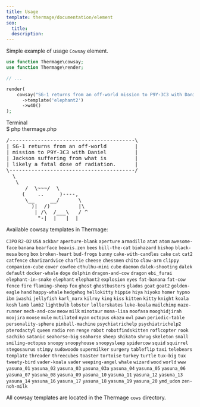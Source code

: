 ```yaml
---
title: Usage
template: thermage/documentation/element
seo:
  title: 
  description: 
---
```


Simple example of usage `Cowsay` element.

```php
use function Thermage\cowsay;
use function Thermage\render;

// ...

render(
    cowsay("SG-1 returns from an off-world mission to P9Y-3C3 with Daniel Jackson suffering from what is likely a fatal dose of radiation.")
      ->template('elephant2')
      ->w40()
);
```

<div class="terminal">
  <div class="terminal-header">Terminal</div>
  <div class="terminal-body">
    <div class="terminal-command">$ php thermage.php</div>
<pre>
/----------------------------------------\
| SG-1 returns from an off-world         |
| mission to P9Y-3C3 with Daniel         |
| Jackson suffering from what is         |
| likely a fatal dose of radiation.      |
\----------------------------------------/
  \
   \
      /  \~~~/  \
     (    ..     )----,
      \__     __/      \
        )|  /)         |\
         | /\  /___\   / ^
          "-|__|   |__|
</pre>
  </div>
</div>


Available cowsay templates in Thermage:

`C3PO` `R2-D2` `USA` `ackbar` `aperture-blank` `aperture` `armadillo` `atat` `atom` `awesome-face` `banana` `bearface` `beavis.zen` `bees` `bill-the-cat` `biohazard` `bishop` `black-mesa` `bong` `box` `broken-heart` `bud-frogs` `bunny` `cake-with-candles` `cake` `cat` `cat2` `catfence` `charizardvice` `charlie` `cheese` `chessmen` `chito` `claw-arm` `clippy` `companion-cube` `cower` `cowfee` `cthulhu-mini` `cube` `daemon` `dalek-shooting` `dalek` `default` `docker-whale` `doge` `dolphin` `dragon-and-cow` `dragon` `ebi_furai` `elephant-in-snake` `elephant` `elephant2` `explosion` `eyes` `fat-banana` `fat-cow` `fence` `fire` `flaming-sheep` `fox` `ghost` `ghostbusters` `glados` `goat` `goat2` `golden-eagle` `hand` `happy-whale` `hedgehog` `hellokitty` `hippie` `hiya` `hiyoko` `homer` `hypno` `ibm` `iwashi` `jellyfish` `karl_marx` `kilroy` `king` `kiss` `kitten` `kitty` `knight` `koala` `kosh` `lamb` `lamb2` `lightbulb` `lobster` `lollerskates` `luke-koala` `mailchimp` `maze-runner` `mech-and-cow` `meow` `milk` `minotaur` `mona-lisa` `moofasa` `mooghidjirah` `moojira` `moose` `mule` `mutilated` `nyan` `octopus` `okazu` `owl` `pawn` `periodic-table` `personality-sphere` `pinball-machine` `psychiatrichelp` `psychiatrichelp2` `pterodactyl` `queen` `radio` `ren` `renge` `robot` `robotfindskitten` `roflcopter` `rook` `sachiko` `satanic` `seahorse-big` `seahorse` `sheep` `shikato` `shrug` `skeleton` `small` `smiling-octopus` `snoopy` `snoopyhouse` `snoopysleep` `spidercow` `squid` `squirrel` `stegosaurus` `stimpy` `sudowoodo` `supermilker` `surgery` `tableflip` `taxi` `telebears` `template` `threader` `threecubes` `toaster` `tortoise` `turkey` `turtle` `tux-big` `tux` `tweety-bird` `vader-koala` `vader` `weeping-angel` `whale` `wizard` `wood` `world` `www` `yasuna_01` `yasuna_02` `yasuna_03` `yasuna_03a` `yasuna_04` `yasuna_05` `yasuna_06` `yasuna_07` `yasuna_08` `yasuna_09` `yasuna_10` `yasuna_11` `yasuna_12` `yasuna_13` `yasuna_14` `yasuna_16` `yasuna_17` `yasuna_18` `yasuna_19` `yasuna_20` `ymd_udon` `zen-noh-milk`

All cowsay templates are located in the Thermage `cows` directory. 


